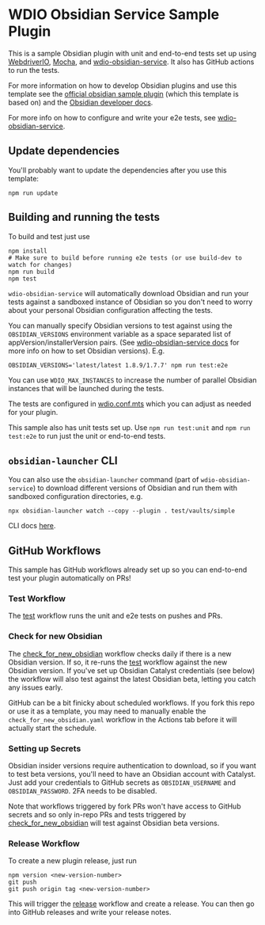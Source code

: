 <!-- [![Test](https://github.com/ORG/REPO/actions/workflows/test.yaml/badge.svg?branch=main)](https://github.com/ORG/REPO/actions/workflows/test.yaml) -->
# WDIO Obsidian Service Sample Plugin

This is a sample Obsidian plugin with unit and end-to-end tests set up using [WebdriverIO](https://webdriver.io/), [Mocha](https://mochajs.org), and [wdio-obsidian-service](https://jesse-r-s-hines.github.io/wdio-obsidian-service/wdio-obsidian-service/README.html). It also has GitHub actions to run the tests.

For more information on how to develop Obsidian plugins and use this template see the [official obsidian sample plugin](https://github.com/obsidianmd/obsidian-sample-plugin) (which this template is based on) and the [Obsidian developer docs](https://docs.obsidian.md/Home).

For more info on how to configure and write your e2e tests, see [wdio-obsidian-service](https://jesse-r-s-hines.github.io/wdio-obsidian-service/wdio-obsidian-service/README.html).

## Update dependencies
You'll probably want to update the dependencies after you use this template:
```shell
npm run update
```

## Building and running the tests
To build and test just use
```shell
npm install
# Make sure to build before running e2e tests (or use build-dev to watch for changes)
npm run build
npm test
```

`wdio-obsidian-service` will automatically download Obsidian and run your tests against a sandboxed instance of Obsidian so you don't need to worry about your personal Obsidian configuration affecting the tests.

You can manually specify Obsidian versions to test against using the `OBSIDIAN_VERSIONS` environment variable as a space separated list of appVersion/installerVersion pairs. (See [wdio-obsidian-service docs](https://jesse-r-s-hines.github.io/wdio-obsidian-service/wdio-obsidian-service/README.html#obsidian-app-vs-installer-versions) for more info on how to set Obsidian versions). E.g.
```shell
OBSIDIAN_VERSIONS='latest/latest 1.8.9/1.7.7' npm run test:e2e
```

You can use `WDIO_MAX_INSTANCES` to increase the number of parallel Obsidian instances that will be launched during the tests.

The tests are configured in [wdio.conf.mts](./wdio.conf.mts) which you can adjust as needed for your plugin.

This sample also has unit tests set up. Use `npm run test:unit` and `npm run test:e2e` to run just the unit or end-to-end tests.

## `obsidian-launcher` CLI
You can also use the `obsidian-launcher` command (part of `wdio-obsidian-service`) to download different versions of Obsidian and run them with sandboxed configuration directories, e.g.
```shell
npx obsidian-launcher watch --copy --plugin . test/vaults/simple
```
CLI docs [here](https://jesse-r-s-hines.github.io/wdio-obsidian-service/obsidian-launcher/README.html#cli).

## GitHub Workflows
This sample has GitHub workflows already set up so you can end-to-end test your plugin automatically on PRs!

### Test Workflow
The [test](./.github/workflows/test.yaml) workflow runs the unit and e2e tests on pushes and PRs.

### Check for new Obsidian
The [check_for_new_obsidian](./.github/workflows/check_for_new_obsidian.yaml) workflow checks daily if there is a new Obsidian version. If so, it re-runs the [test](./.github/workflows/test.yaml) workflow against the new Obsidian version. If you've set up Obsidian Catalyst credentials (see below) the workflow will also test against the latest Obsidian beta, letting you catch any issues early.

GitHub can be a bit finicky about scheduled workflows. If you fork this repo or use it as a template, you may need to manually enable the `check_for_new_obsidian.yaml` workflow in the Actions tab before it will actually start the schedule.

### Setting up Secrets
Obsidian insider versions require authentication to download, so if you want to test beta versions, you'll need to have an Obsidian account with Catalyst. Just add your credentials to GitHub secrets as `OBSIDIAN_USERNAME` and `OBSIDIAN_PASSWORD`. 2FA needs to be disabled.

Note that workflows triggered by fork PRs won't have access to GitHub secrets and so only in-repo PRs and tests triggered by [check_for_new_obsidian](./.github/workflows/check_for_new_obsidian.yaml) will test against Obsidian beta versions.

### Release Workflow
To create a new plugin release, just run
```
npm version <new-version-number>
git push
git push origin tag <new-version-number>
```
This will trigger the [release](./.github/workflows/release.yaml) workflow and create a release. You can then go into GitHub releases and write your release notes.
